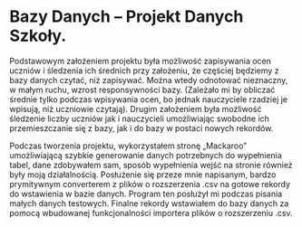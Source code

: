 # Bazy Danych – Projekt Danych Szkoły.

Podstawowym założeniem projektu była możliwość zapisywania ocen uczniów i śledzenia ich średnich przy założeniu, że częściej będziemy z bazy danych czytać, niż zapisywać. Można wtedy odnotować nieznaczny, w małym ruchu, wzrost responsywności bazy. (Zależało mi by obliczać średnie tylko podczas wpisywania ocen, bo jednak nauczyciele rzadziej je wpisują, niż uczniowie czytają). Drugim założeniem była możliwość śledzenie liczby uczniów jak i nauczycieli umożliwiając swobodne ich przemieszczanie się z bazy, jak i do bazy w postaci nowych rekordów. 

Podczas tworzenia projektu, wykorzystałem stronę „Mackaroo” umożliwiającą szybkie generowanie danych potrzebnych do wypełnienia tabel, dane zdobywałem sam, sposób wypełnienia wejść na stronie również były moją działalnością. Posłużenie się przeze mnie napisanym, bardzo prymitywnym converterem z plików o rozszerzenia .csv na gotowe rekordy do wstawienia w bazie danych. Program ten posłużył mi podczas pisania małych danych testowych. Finalne rekordy wstawiałem do bazy danych za pomocą wbudowanej funkcjonalności importera plików o rozszerzeniu .csv.

